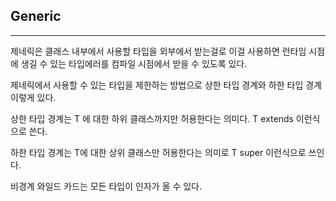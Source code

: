 ## Generic 

*** 

제네릭은 클래스 내부에서 사용할 타입을 외부에서 받는걸로 이걸 사용하면 런타임 시점에 생길 수 있는 타입에러를 컴파일 시점에서 받을 수 있도록 있다.

제네릭에서 사용할 수 있는 타입을 제한하는 방법으로 상한 타입 경계와 하한 타입 경계 이렇게 있다.

상한 타입 경계는 T 에 대한 하위 클래스까지만 허용한다는 의미다. T extends 이런식으로 쓴다.

하한 타입 경계는 T에 대한 상위 클래스만 허용한다는 의미로 T super 이런식으로 쓰인다.

비경계 와일드 카드는 모든 타입이 인자가 올 수 있다.  